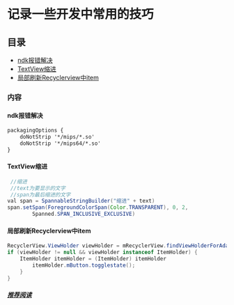 # 记录一些开发中常用的技巧

## 目录
* [ndk报错解决](#ndk报错解决) 
* [TextView缩进](#textview缩进)
* [局部刷新Recyclerview中item](#局部刷新recyclerview中item)
### 内容
#### ndk报错解决
```xml
packagingOptions {
    doNotStrip '*/mips/*.so'
    doNotStrip '*/mips64/*.so'
}
```
#### TextView缩进
```java
 //缩进
 //text为要显示的文字
 //span为最后缩进的文字
val span = SpannableStringBuilder("缩进" + text)
span.setSpan(ForegroundColorSpan(Color.TRANSPARENT), 0, 2,
        Spanned.SPAN_INCLUSIVE_EXCLUSIVE)

```
#### 局部刷新Recyclerview中item
```java
RecyclerView.ViewHolder viewHolder = mRecyclerView.findViewHolderForAdapterPosition(i);
if (viewHolder != null && viewHolder instanceof ItemHolder) {
    ItemHolder itemHolder = (ItemHolder) itemHolder 
        itemHolder.mButton.togglestate();
    }
}
```
##### [推荐阅读](https://blog.csdn.net/OneDeveloper/article/details/79721284)
